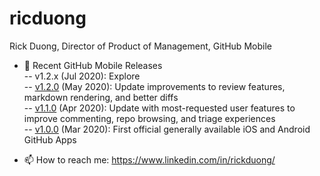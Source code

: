 # ricduong
Rick Duong, Director of Product of Management, GitHub Mobile

- 📱  Recent GitHub Mobile Releases  
    -- v1.2.x (Jul 2020): Explore  
-- [v1.2.0](https://github.blog/changelog/2020-06-22-github-for-mobile-1-2-is-now-available-with-improvements-to-files-changed-and-reviewing-code) (May 2020): Update improvements to review features, markdown rendering, and better diffs  
-- [v1.1.0](https://github.blog/changelog/2020-04-22-github-for-mobile-1-1-brings-branch-switching-issue-templates-user-autocomplete-and-more-to-general-availability) (Apr 2020): Update with most-requested user features to improve commenting, repo browsing, and triage experiences  
-- [v1.0.0](https://github.blog/changelog/2020-03-17-mobile-general-availability/) (Mar 2020): First official generally available iOS and Android GitHub Apps  
      
- 📫 How to reach me: https://www.linkedin.com/in/rickduong/    
